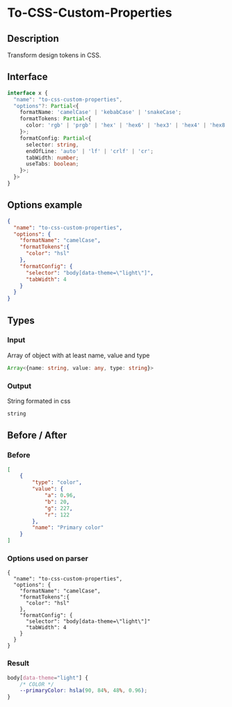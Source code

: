 # To-CSS-Custom-Properties

## Description

Transform design tokens in CSS.

## Interface 
```ts
interface x {
  "name": "to-css-custom-properties",
  "options"?: Partial<{
    formatName: 'camelCase' | 'kebabCase' | 'snakeCase';
    formatTokens: Partial<{
      color: 'rgb' | 'prgb' | 'hex' | 'hex6' | 'hex3' | 'hex4' | 'hex8' | 'name' | 'hsl' | 'hsv';
    }>;
    formatConfig: Partial<{
      selector: string,
      endOfLine: 'auto' | 'lf' | 'crlf' | 'cr';
      tabWidth: number;
      useTabs: boolean;
    }>;
  }>
}
```

## Options example
```json
{
  "name": "to-css-custom-properties",
  "options": {
    "formatName": "camelCase",
    "formatTokens":{
      "color": "hsl"
    },
    "formatConfig": {
      "selector": "body[data-theme=\"light\"]",
      "tabWidth": 4
    }
  }
}
```

## Types

### Input

Array of object with at least name, value and type

```ts
Array<{name: string, value: any, type: string}>
```

### Output

String formated in css

```ts
string
```

## Before / After

### Before

```json
[
    {
        "type": "color",
        "value": {
            "a": 0.96,
            "b": 20,
            "g": 227,
            "r": 122
        },
        "name": "Primary color"
    }
]
```

### Options used on parser

```
{
  "name": "to-css-custom-properties",
  "options": {
    "formatName": "camelCase",
    "formatTokens":{
      "color": "hsl"
    },
    "formatConfig": {
      "selector": "body[data-theme=\"light\"]"
      "tabWidth": 4
    }
  }
}
```

### Result

```css
body[data-theme="light"] {
    /* COLOR */
    --primaryColor: hsla(90, 84%, 48%, 0.96);
}
```
